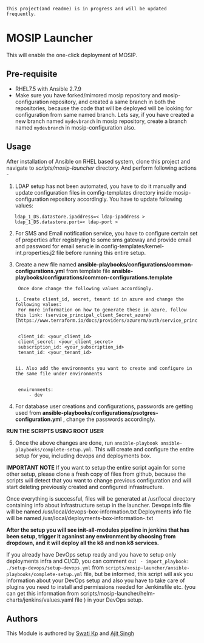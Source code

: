 
```
This project(and readme) is in progress and will be updated frequently.
```

# MOSIP Launcher 
This will enable the one-click deployment of MOSIP.

## Pre-requisite
* RHEL7.5 with Ansible 2.7.9
* Make sure you have forked/mirrored mosip repository and mosip-configuration repository, and created a same branch in both the repositories, because the code that will be deployed will be looking for configuration from same named branch. Lets say, if you have created a new branch named `mydevbranch` in mosip repository, create a branch named `mydevbranch` in mosip-configuration also.

## Usage
After installation of Ansible on RHEL based system,  clone this project and navigate to *scripts/mosip-launcher* directory. And perform following actions - 

1. LDAP setup has not been automated, you have to do it manually and update configuration files in comfig-templates directory inside mosip-configuration repository accordingly. You have to update following values:
```
   ldap_1_DS.datastore.ipaddress=< ldap-ipaddress >
   ldap_1_DS.datastore.port=< ldap-port >
```

2. For SMS and Email notification service, you have to configure certain set of properties after registrying to some sms gateway and provide email and password for email servcie in config-templates/kernel-int.properties.j2 file before running this entire setup.

3. Create a new file named __ansible-playbooks/configurations/common-configurations.yml__  from template file  __ansible-playbooks/configurations/common-configurations.template__ <br/>

        Once done change the following values accordingly.

       i. Create client_id, secret, tenant id in azure and change the following values:
        For more information on how to generate these in azure, follow this link: (service_principal_client_Secret_azure)[https://www.terraform.io/docs/providers/azurerm/auth/service_principal_client_secret.html]

        
        client_id: <your_client_id>
        client_secret: <your_client_secret>
        subscription_id: <your_subscription_id>
        tenant_id: <your_tenant_id>
        

       ii. Also add the environments you want to create and configure in the same file under environments

        
        environments:
            - dev
        

4. For database user creations and configurations, passwords are getting used from __ansible-playbooks/configurations/psotgres-configuration.yml__ , change the passwords accordingly.

**RUN THE SCRIPTS USING ROOT USER**

5. Once the above changes are done, run `ansible-playbook ansible-playbooks/complete-setup.yml`. This will create and configure the entire setup for you, including devops and deployments box.

**IMPORTANT NOTE**
If you want to setup the entire script again for some other setup, please clone a fresh copy of files from github, because the scripts will detect that you want to change previous configuration and will start deleting previously created and configured infrastructure.

Once everything is successful, files will be generated at /usr/local directory containing info about infrastructure setup in the launcher.
Devops info file will be named /usr/local/devops-box-information.txt
Deployments info file will be named /usr/local/deployments-box-information-<env-name>.txt

**After the setup you will see init-all-modules pipeline in jenkins that has been setup, trigger it aganinst any environment by choosing from dropdown, and it will deploy all the k8 and non k8 services.**

If you already have DevOps setup ready and you have to setup only deployments infra and CI/CD, you can comment out ` - import_playbook: ./setup-devops/setup-devops.yml` from `scripts/mosip-launcher/ansible-playbooks/complete-setup.yml` file, but be informed, this script will ask you information about your DevOps setup and also you have to take care of plugins you need to install and permissions needed for Jenkinsfile etc. (you can get this information from scripts/mosip-launcher/helm-charts/jenkins/values.yaml file ) in your DevOps setup.

## Authors
  This Module is authored by [Swati Kp](https://github.com/Swatikp) and [Ajit Singh](https://github.com/as-ajitsingh)


